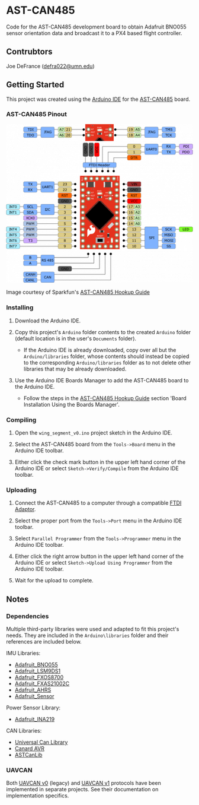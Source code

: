 # AST-CAN485

Code for the AST-CAN485 development board to obtain Adafruit BNO055 sensor orientation data and broadcast it to a PX4 based flight controller.

## Contrubtors

Joe DeFrance (defra022@umn.edu)

## Getting Started

This project was created using the [Arduino IDE](https://www.arduino.cc/en/main/software) for the [AST-CAN485](https://www.sparkfun.com/products/14483) board.

### AST-CAN485 Pinout

![AST-CAN485 Pinout](AST-CAN485-Pinout.png)

Image courtesy of Sparkfun's [AST-CAN485 Hookup Guide](https://learn.sparkfun.com/tutorials/ast-can485-hookup-guide?_ga=2.39481377.365903456.1581038177-271346267.1574810854)

### Installing

1. Download the Arduino IDE.

2. Copy this project's `Arduino` folder contents to the created `Arduino` folder (default location is in the user's `Documents` folder).

    * If the Arduino IDE is already downloaded, copy over all but the `Arduino/libraries` folder, whose contents should instead be copied to the corresponding `Arduino/libraries` folder as to not delete other libraries that may be already downloaded.

3. Use the Arduino IDE Boards Manager to add the AST-CAN485 board to the Arduino IDE.

   * Follow the steps in the [AST-CAN485 Hookup Guide](https://learn.sparkfun.com/tutorials/ast-can485-hookup-guide?_ga=2.6567157.631132834.1583434944-271346267.1574810854) section 'Board Installation Using the Boards Manager'.

### Compiling

1. Open the `wing_segment_v0.ino` project sketch in the Arduino IDE.

2. Select the AST-CAN485 board from the `Tools->Board` menu in the Arduino IDE toolbar.

3. Either click the check mark button in the upper left hand corner of the Arduino IDE or select `Sketch->Verify/Compile` from the Arduino IDE toolbar.

### Uploading

1. Connect the AST-CAN485 to a computer through a compatible [FTDI Adaptor](https://www.sparkfun.com/products/9716?_ga=2.13897968.631132834.1583434944-271346267.1574810854).

2. Select the proper port from the `Tools->Port` menu in the Arduino IDE toolbar.

3. Select `Parallel Programmer` from the `Tools->Programmer` menu in the Arduino IDE toolbar.

4. Either click the right arrow button in the upper left hand corner of the Arduino IDE or select `Sketch->Upload Using Programmer` from the Arduino IDE toolbar.

5. Wait for the upload to complete.

## Notes

### Dependencies

Multiple third-party libraries were used and adapted to fit this project's needs. They are included in the `Arduino\libraries` folder and their references are included below.

IMU Libraries: 
  * [Adafruit_BNO055](https://github.com/adafruit/Adafruit_BNO055)
  * [Adafruit_LSM9DS1](https://github.com/adafruit/Adafruit_LSM9DS1)
  * [Adafruit_FXOS8700](https://github.com/adafruit/Adafruit_FXOS8700)
  * [Adafruit_FXAS21002C](https://github.com/adafruit/Adafruit_FXAS21002C)
  * [Adafruit_AHRS](https://github.com/adafruit/Adafruit_AHRS)
  * [Adafruit_Sensor](https://github.com/adafruit/Adafruit_Sensor)

Power Sensor Library: 
  * [Adafruit_INA219](https://github.com/adafruit/Adafruit_INA219)

CAN Libraries: 
  * [Universal Can Library](https://github.com/rennerm/avr-can-lib/tree/9c6bc9118de66d6edaf1b8539e2b9717ba26d123#universelle-can-blibiothek-avr-can-lib)
  * [Canard AVR](https://github.com/UAVCAN/libcanard/tree/legacy-v0/drivers/avr)
  * [ASTCanLib](https://github.com/Atlantis-Specialist-Technologies/AST_CAN_Arduino_Library/blob/master/src/ASTCanLib.h)

### UAVCAN

Both [UAVCAN v0](https://github.com/UAVCAN/libcanard) (legacy) and [UAVCAN v1](https://github.com/UAVCAN/libcanard/tree/legacy-v0) protocols have been implemented in separate projects. See their documentation on implementation specifics.

